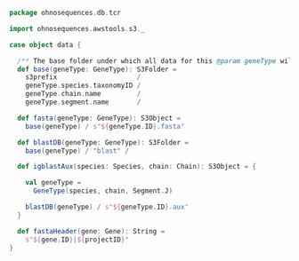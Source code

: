 
```scala
package ohnosequences.db.tcr

import ohnosequences.awstools.s3._

case object data {

  /** The base folder under which all data for this @param geneType will be. */
  def base(geneType: GeneType): S3Folder =
    s3prefix                    /
    geneType.species.taxonomyID /
    geneType.chain.name         /
    geneType.segment.name       /

  def fasta(geneType: GeneType): S3Object =
    base(geneType) / s"${geneType.ID}.fasta"

  def blastDB(geneType: GeneType): S3Folder =
    base(geneType) / "blast" /

  def igblastAux(species: Species, chain: Chain): S3Object = {

    val geneType =
      GeneType(species, chain, Segment.J)

    blastDB(geneType) / s"${geneType.ID}.aux"
  }

  def fastaHeader(gene: Gene): String =
    s"${gene.ID}|${projectID}"
}

```




[test/scala/outputData.scala]: ../../test/scala/outputData.scala.md
[test/scala/genericTests.scala]: ../../test/scala/genericTests.scala.md
[test/scala/inputData.scala]: ../../test/scala/inputData.scala.md
[test/scala/io.scala]: ../../test/scala/io.scala.md
[test/scala/humanTRB.scala]: ../../test/scala/humanTRB.scala.md
[main/scala/package.scala]: package.scala.md
[main/scala/model.scala]: model.scala.md
[main/scala/data.scala]: data.scala.md